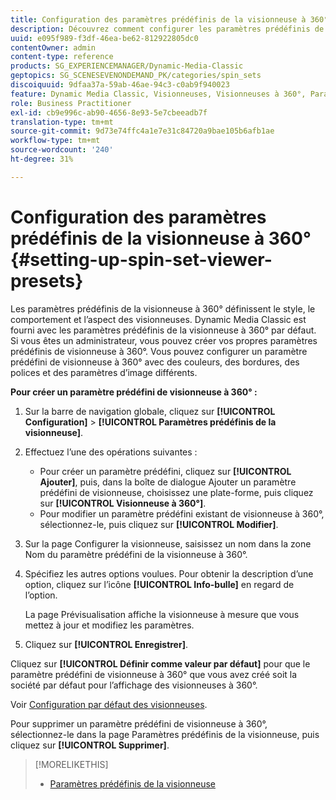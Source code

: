 ```yaml
---
title: Configuration des paramètres prédéfinis de la visionneuse à 360°
description: Découvrez comment configurer les paramètres prédéfinis de la visionneuse à 360°.
uuid: e095f989-f3df-46ea-be62-812922805dc0
contentOwner: admin
content-type: reference
products: SG_EXPERIENCEMANAGER/Dynamic-Media-Classic
geptopics: SG_SCENESEVENONDEMAND_PK/categories/spin_sets
discoiquuid: 9dfaa37a-59ab-46ae-94c3-c0ab9f940023
feature: Dynamic Media Classic, Visionneuses, Visionneuses à 360°, Paramètres prédéfinis de la visionneuse
role: Business Practitioner
exl-id: cb9e996c-ab90-4656-8e93-5e7cbeeadb7f
translation-type: tm+mt
source-git-commit: 9d73e74ffc4a1e7e31c84720a9bae105b6afb1ae
workflow-type: tm+mt
source-wordcount: '240'
ht-degree: 31%

---
```


# Configuration des paramètres prédéfinis de la visionneuse à 360°{#setting-up-spin-set-viewer-presets}

Les paramètres prédéfinis de la visionneuse à 360° définissent le style, le comportement et l’aspect des visionneuses. Dynamic Media Classic est fourni avec les paramètres prédéfinis de la visionneuse à 360° par défaut. Si vous êtes un administrateur, vous pouvez créer vos propres paramètres prédéfinis de visionneuse à 360°. Vous pouvez configurer un paramètre prédéfini de visionneuse à 360° avec des couleurs, des bordures, des polices et des paramètres d’image différents.

**Pour créer un paramètre prédéfini de visionneuse à 360° :**

1. Sur la barre de navigation globale, cliquez sur **[!UICONTROL Configuration]** > **[!UICONTROL Paramètres prédéfinis de la visionneuse]**.
1. Effectuez l’une des opérations suivantes :

   * Pour créer un paramètre prédéfini, cliquez sur **[!UICONTROL Ajouter]**, puis, dans la boîte de dialogue Ajouter un paramètre prédéfini de visionneuse, choisissez une plate-forme, puis cliquez sur **[!UICONTROL Visionneuse à 360°]**.
   * Pour modifier un paramètre prédéfini existant de visionneuse à 360°, sélectionnez-le, puis cliquez sur **[!UICONTROL Modifier]**.

1. Sur la page Configurer la visionneuse, saisissez un nom dans la zone Nom du paramètre prédéfini de la visionneuse à 360°.
1. Spécifiez les autres options voulues. Pour obtenir la description d’une option, cliquez sur l’icône **[!UICONTROL Info-bulle]** en regard de l’option.

   La page Prévisualisation affiche la visionneuse à mesure que vous mettez à jour et modifiez les paramètres.

1. Cliquez sur **[!UICONTROL Enregistrer]**.

Cliquez sur **[!UICONTROL Définir comme valeur par défaut]** pour que le paramètre prédéfini de visionneuse à 360° que vous avez créé soit la société par défaut pour l’affichage des visionneuses à 360°.

Voir [Configuration par défaut des visionneuses](application-setup.md#configuring_default_viewers).

Pour supprimer un paramètre prédéfini de visionneuse à 360°, sélectionnez-le dans la page Paramètres prédéfinis de la visionneuse, puis cliquez sur **[!UICONTROL Supprimer]**.

>[!MORELIKETHIS]
>
>* [Paramètres prédéfinis de la visionneuse](application-setup.md#viewer_presets)

